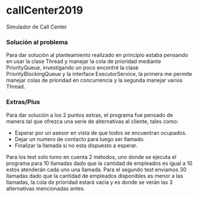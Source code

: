 # callCenter2019
Simulador de Call Center

### Solución al problema

Para dar solución al planteamiento realizado en principio estaba pensando en usar la clase Thread y manejar la cola de prioridad mediante PriorityQueue, investigando un poco encontré la clase PriorityBlockingQueue y la interface ExecutorService, la primera me permite manejar colas de prioridad en concurrencia y la segunda manejar varios Thread.

### Extras/Plus
Para dar solución a los 2 puntos extras, el programa fue pensado de manera tal que ofrezca una serie de alternativas al cliente, tales como: 
-	Esperar por un asesor en vista de que todos se encuentran ocupados.
-	Dejar un numero de contacto para luego ser llamado.
-	Finalizar la llamada si no esta dispuesto a esperar.

Para los test solo tomo en cuenta 2 métodos, uno donde se ejecuta el programa para 10 llamadas dado que la cantidad de empleados es igual a 10 estos atenderán cada uno una llamada.
Para el segundo test enviamos 30 llamadas dado que la cantidad de empleados disponibles es menor a las llamadas, la cola de prioridad estará vacía y es donde se verán las 3 alternativas mencionadas antes.
